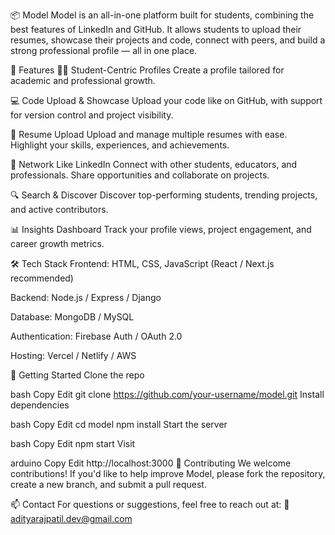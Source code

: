📦 Model
Model is an all-in-one platform built for students, combining the best features of LinkedIn and GitHub. It allows students to upload their resumes, showcase their projects and code, connect with peers, and build a strong professional profile — all in one place.

🚀 Features
👨‍🎓 Student-Centric Profiles
Create a profile tailored for academic and professional growth.

💻 Code Upload & Showcase
Upload your code like on GitHub, with support for version control and project visibility.

📄 Resume Upload
Upload and manage multiple resumes with ease. Highlight your skills, experiences, and achievements.

🤝 Network Like LinkedIn
Connect with other students, educators, and professionals. Share opportunities and collaborate on projects.

🔍 Search & Discover
Discover top-performing students, trending projects, and active contributors.

📊 Insights Dashboard
Track your profile views, project engagement, and career growth metrics.

🛠️ Tech Stack
Frontend: HTML, CSS, JavaScript (React / Next.js recommended)

Backend: Node.js / Express / Django

Database: MongoDB / MySQL

Authentication: Firebase Auth / OAuth 2.0

Hosting: Vercel / Netlify / AWS

📁 Getting Started
Clone the repo

bash
Copy
Edit
git clone https://github.com/your-username/model.git
Install dependencies

bash
Copy
Edit
cd model
npm install
Start the server

bash
Copy
Edit
npm start
Visit

arduino
Copy
Edit
http://localhost:3000
🙌 Contributing
We welcome contributions! If you'd like to help improve Model, please fork the repository, create a new branch, and submit a pull request.

📫 Contact
For questions or suggestions, feel free to reach out at:
📧 adityarajpatil.dev@gmail.com
